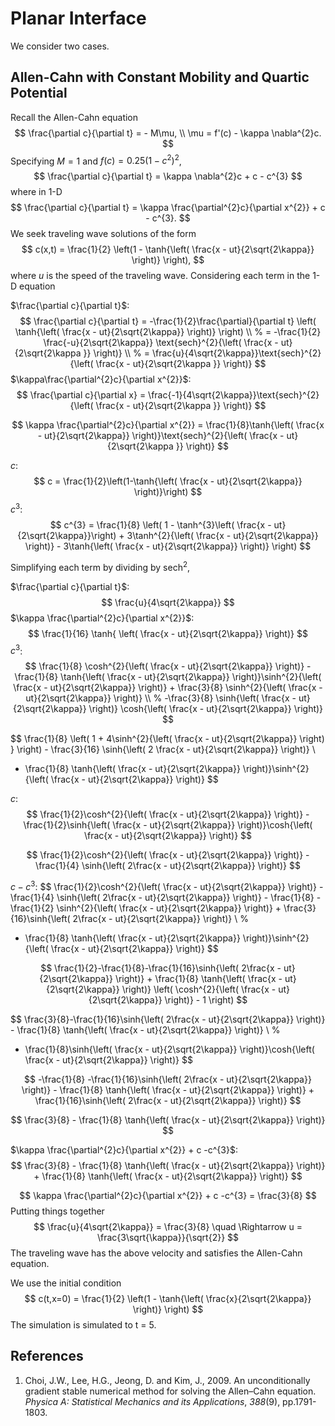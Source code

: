 # Planar Interface

We consider two cases.

## Allen-Cahn with Constant Mobility and Quartic Potential

Recall the Allen-Cahn equation
$$
\frac{\partial c}{\partial t} = - M\mu, \\
\mu = f'(c) - \kappa \nabla^{2}c.
$$
Specifying $M=1$ and $f(c) = 0.25(1-c^{2})^2$, 
$$
\frac{\partial c}{\partial t} = \kappa \nabla^{2}c + c - c^{3}
$$
where in 1-D
$$
\frac{\partial c}{\partial t} = \kappa \frac{\partial^{2}c}{\partial x^{2}} + c - c^{3}.
$$
We seek traveling wave solutions of the form
$$
c(x,t) = \frac{1}{2} \left(1 - \tanh{\left( \frac{x - ut}{2\sqrt{2\kappa}} \right)} \right),
$$
where $u$ is the speed of the traveling wave. Considering each term in the 1-D equation

$\frac{\partial c}{\partial t}$:
$$
\frac{\partial c}{\partial t} = -\frac{1}{2}\frac{\partial}{\partial t} \left( \tanh{\left( \frac{x - ut}{2\sqrt{2\kappa}} \right)} \right) \\
%
= -\frac{1}{2} \frac{-u}{2\sqrt{2\kappa}} \text{sech}^{2}{\left( \frac{x - ut}{2\sqrt{2\kappa }} \right)} \\
%
= \frac{u}{4\sqrt{2\kappa}}\text{sech}^{2}{\left( \frac{x - ut}{2\sqrt{2\kappa }} \right)}
$$
$\kappa\frac{\partial^{2}c}{\partial x^{2}}$:
$$
\frac{\partial c}{\partial x} = \frac{-1}{4\sqrt{2\kappa}}\text{sech}^{2}{\left( \frac{x - ut}{2\sqrt{2\kappa }} \right)}
$$

$$
\kappa \frac{\partial^{2}c}{\partial x^{2}} = \frac{1}{8}\tanh{\left( \frac{x - ut}{2\sqrt{2\kappa}} \right)}\text{sech}^{2}{\left( \frac{x - ut}{2\sqrt{2\kappa }} \right)}
$$

$c$:
$$
c = \frac{1}{2}\left(1-\tanh{\left( \frac{x - ut}{2\sqrt{2\kappa}} \right)}\right)
$$
$c^{3}$:
$$
c^{3} = \frac{1}{8} \left( 1 - \tanh^{3}\left( \frac{x - ut}{2\sqrt{2\kappa}}\right) + 3\tanh^{2}{\left( \frac{x - ut}{2\sqrt{2\kappa}} \right)} - 3\tanh{\left( \frac{x - ut}{2\sqrt{2\kappa}} \right)} \right)
$$


Simplifying each term by dividing by $\text{sech}^{2}$,

$\frac{\partial c}{\partial t}$: 
$$
\frac{u}{4\sqrt{2\kappa}}
$$
$\kappa \frac{\partial^{2}c}{\partial x^{2}}$:
$$
\frac{1}{16} \tanh{ \left( \frac{x - ut}{2\sqrt{2\kappa}} \right)}
$$
$c^{3}$:
$$
\frac{1}{8} \cosh^{2}{\left( \frac{x - ut}{2\sqrt{2\kappa}} \right)} - \frac{1}{8} \tanh{\left( \frac{x - ut}{2\sqrt{2\kappa}} \right)}\sinh^{2}{\left( \frac{x - ut}{2\sqrt{2\kappa}} \right)} + \frac{3}{8} \sinh^{2}{\left( \frac{x - ut}{2\sqrt{2\kappa}} \right)} \\
%
-\frac{3}{8} \sinh{\left( \frac{x - ut}{2\sqrt{2\kappa}} \right)} \cosh{\left( \frac{x - ut}{2\sqrt{2\kappa}} \right)}
$$

$$
\frac{1}{8} \left( 1 + 4\sinh^{2}{\left( \frac{x - ut}{2\sqrt{2\kappa}} \right) } \right) - \frac{3}{16} \sinh{\left( 2 \frac{x - ut}{2\sqrt{2\kappa}} \right)} \\ 
 - \frac{1}{8} \tanh{\left( \frac{x - ut}{2\sqrt{2\kappa}} \right)}\sinh^{2}{\left( \frac{x - ut}{2\sqrt{2\kappa}} \right)}
$$

$c$:
$$
\frac{1}{2}\cosh^{2}{\left( \frac{x - ut}{2\sqrt{2\kappa}} \right)} - \frac{1}{2}\sinh{\left( \frac{x - ut}{2\sqrt{2\kappa}} \right)}\cosh{\left( \frac{x - ut}{2\sqrt{2\kappa}} \right)} 
$$

$$
\frac{1}{2}\cosh^{2}{\left( \frac{x - ut}{2\sqrt{2\kappa}} \right)} - \frac{1}{4} \sinh{\left( 2\frac{x - ut}{2\sqrt{2\kappa}} \right)}
$$

$c-c^{3}$:
$$
\frac{1}{2}\cosh^{2}{\left( \frac{x - ut}{2\sqrt{2\kappa}} \right)} - \frac{1}{4} \sinh{\left( 2\frac{x - ut}{2\sqrt{2\kappa}} \right)} - \frac{1}{8} - \frac{1}{2} \sinh^{2}{\left( \frac{x - ut}{2\sqrt{2\kappa}} \right)} + \frac{3}{16}\sinh{\left( 2\frac{x - ut}{2\sqrt{2\kappa}} \right)} \\ 
%
+ \frac{1}{8} \tanh{\left( \frac{x - ut}{2\sqrt{2\kappa}} \right)}\sinh^{2}{\left( \frac{x - ut}{2\sqrt{2\kappa}} \right)}
$$

$$
\frac{1}{2}-\frac{1}{8}-\frac{1}{16}\sinh{\left( 2\frac{x - ut}{2\sqrt{2\kappa}} \right)}  + \frac{1}{8} \tanh{\left( \frac{x - ut}{2\sqrt{2\kappa}} \right)} \left( \cosh^{2}{\left( \frac{x - ut}{2\sqrt{2\kappa}} \right)} - 1 \right)
$$

$$
\frac{3}{8}-\frac{1}{16}\sinh{\left( 2\frac{x - ut}{2\sqrt{2\kappa}} \right)} - \frac{1}{8} \tanh{\left( \frac{x - ut}{2\sqrt{2\kappa}} \right)} \\
%
+ \frac{1}{8}\sinh{\left( \frac{x - ut}{2\sqrt{2\kappa}} \right)}\cosh{\left( \frac{x - ut}{2\sqrt{2\kappa}} \right)}
$$

$$
-\frac{1}{8} -\frac{1}{16}\sinh{\left( 2\frac{x - ut}{2\sqrt{2\kappa}} \right)} - \frac{1}{8} \tanh{\left( \frac{x - ut}{2\sqrt{2\kappa}} \right)} + \frac{1}{16}\sinh{\left( 2\frac{x - ut}{2\sqrt{2\kappa}} \right)}
$$

$$
\frac{3}{8} -  \frac{1}{8} \tanh{\left( \frac{x - ut}{2\sqrt{2\kappa}} \right)}
$$

$\kappa \frac{\partial^{2}c}{\partial x^{2}} + c -c^{3}$:
$$
\frac{3}{8} -  \frac{1}{8} \tanh{\left( \frac{x - ut}{2\sqrt{2\kappa}} \right)} + \frac{1}{8} \tanh{\left( \frac{x - ut}{2\sqrt{2\kappa}} \right)}
$$

$$
\kappa \frac{\partial^{2}c}{\partial x^{2}} + c -c^{3} = \frac{3}{8}
$$
Putting things together
$$
\frac{u}{4\sqrt{2\kappa}} = \frac{3}{8} \quad \Rightarrow u = \frac{3\sqrt{\kappa}}{\sqrt{2}} 
$$
The traveling wave has the above velocity and satisfies the Allen-Cahn equation. 

We use the initial condition
$$
c(t,x=0) = \frac{1}{2} \left(1 - \tanh{\left( \frac{x}{2\sqrt{2\kappa}} \right)} \right)
$$
The simulation is simulated to t = 5. 



## References 

1. Choi, J.W., Lee, H.G., Jeong, D. and Kim, J., 2009. An unconditionally gradient stable numerical method for solving the Allen–Cahn equation. *Physica A: Statistical Mechanics and its Applications*, *388*(9), pp.1791-1803.




